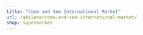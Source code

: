 ```yaml
---
title: "Come and See International Market"
url: /abilene/come-and-see-international-market/
shop: supermarket
---
```


